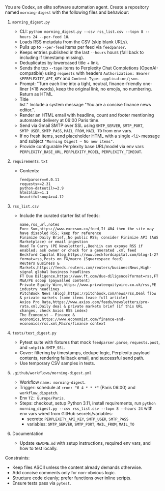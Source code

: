 You are Codex, an elite software automation agent. Create a repository named `morning-digest` with the following files and behaviour:

1. `morning_digest.py`
   - CLI: `python morning_digest.py --csv rss_list.csv --topn 8 --hours 24 --per-feed 10`.
   - Loads RSS metadata from the CSV (skip blank URLs).
   - Pulls up to `--per-feed` items per feed via `feedparser`.
   - Keeps entries published in the last `--hours` hours (fall back to including if timestamp missing).
   - Deduplicates by lowercased title + link.
   - Sends the top `--topn` items to Perplexity Chat Completions (OpenAI-compatible) using `requests` with headers `Authorization: Bearer $PERPLEXITY_API_KEY` and `Content-Type: application/json`.
   - Prompt: "Turn each line into a tight, neutral, finance-friendly one-liner (≤18 words), keep the original link, no emojis, no numbering. Return as HTML <li><a>Title</a></li> list." Include a system message "You are a concise finance news editor.".
   - Render an HTML email with headline, count and footer mentioning automated delivery at 06:00 Paris time.
   - Send via Gmail SMTP over SSL using `SMTP_SERVER`, `SMTP_PORT`, `SMTP_USER`, `SMTP_PASS`, `MAIL_FROM`, `MAIL_TO` from env vars.
   - If no fresh items, send placeholder HTML with a single `<li>` message and subject `"Morning Digest — No new items"`.
   - Provide configurable Perplexity base URL/model via env vars `PERPLEXITY_BASE_URL`, `PERPLEXITY_MODEL`, `PERPLEXITY_TIMEOUT`.

2. `requirements.txt`
   - Contents:
     ```
     feedparser==6.0.11
     requests>=2.31
     python-dateutil>=2.9
     html5lib>=1.1
     beautifulsoup4>=4.12
     ```

3. `rss_list.csv`
   - Include the curated starter list of feeds:
     ```
     name,rss_url,notes
     Exec Sum,https://www.execsum.co/feed,If 404 then the site may have disabled RSS; keep for reference
     Finimize Daily Brief,,No public RSS; consider Finimize API (AWS Marketplace) or email ingestion
     Road To Carry (PE Newsletter),,Beehiiv can expose RSS if enabled; ask owner or check for a generated .xml feed
     Beckford Capital Blog,https://www.beckfordcapital.com/blog-1-2?format=rss,Posts on FX/macro (Squarespace feed)
     Reuters Business & Markets,https://feeds.reuters.com/reuters/businessNews,High-signal global business headlines
     FT Due Diligence,https://www.ft.com/due-diligence?format=rss,FT M&A/PE scoop (paywalled content)
     Private Equity Wire,https://www.privateequitywire.co.uk/rss,PE industry headlines
     PitchBook News (Blog),https://pitchbook.com/news/rss,Deal flow & private markets (some items tease full article)
     Axios Pro Rata,https://www.axios.com/feeds/newsletters/pro-rata.xml,Daily deal & private markets brief (if this URL changes, check Axios RSS index)
     The Economist – Finance & economics,https://www.economist.com/finance-and-economics/rss.xml,Macro/finance context
     ```

4. `tests/test_digest.py`
   - Pytest suite with fixtures that mock `feedparser.parse`, `requests.post`, and `smtplib.SMTP_SSL`.
   - Cover: filtering by timestamps, dedupe logic, Perplexity payload contents, rendering fallback email, and successful send path.
   - Use temporary CSV samples in tests.

5. `.github/workflows/morning-digest.yml`
   - Workflow `name: morning-digest`.
   - Trigger: schedule at `cron: "0 4 * * *"` (Paris 06:00) and `workflow_dispatch`.
   - Env `TZ: Europe/Paris`.
   - Steps: checkout, setup Python 3.11, install requirements, run `python morning_digest.py --csv rss_list.csv --topn 8 --hours 24` with env vars wired from GitHub secrets/variables:
     - secrets: `PERPLEXITY_API_KEY`, `SMTP_USER`, `SMTP_PASS`
     - variables: `SMTP_SERVER`, `SMTP_PORT`, `MAIL_FROM`, `MAIL_TO`

6. Documentation
   - Update `README.md` with setup instructions, required env vars, and how to test locally.

Constraints:
- Keep files ASCII unless the content already demands otherwise.
- Add concise comments only for non-obvious logic.
- Structure code cleanly; prefer functions over inline scripts.
- Ensure tests pass via `pytest`.
